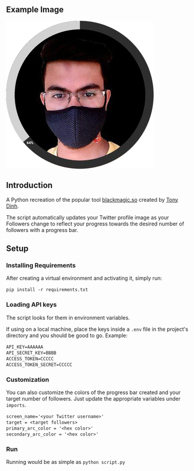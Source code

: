 ## Example Image
![example](example.png)

## Introduction
A Python recreation of the popular tool [blackmagic.so](https://blackmagic.so) created by [Tony Dinh](https://github.com/trungdq88).

The script automatically updates your Twitter profile image as your Followers change to reflect your progress towards the desired number of followers with a progress bar.

## Setup

### Installing Requirements
After creating a virtual environment and activating it, simply run:
```
pip install -r requirements.txt
```

### Loading API keys
The script looks for them in environment variables.

If using on a local machine, place the keys inside a `.env` file in the project's directory and you should be good to go. Example:
```
API_KEY=AAAAAA
API_SECRET_KEY=BBBB
ACCESS_TOKEN=CCCCC
ACCESS_TOKEN_SECRET=CCCCC
```

### Customization
You can also customize the colors of the progress bar created and your target number of followers. Just update the appropriate variables under `imports`.

```
screen_name='<your Twitter username>'
target = <target followers>
primary_arc_color = '<hex color>'
secondary_arc_color = '<hex color>'
```

### Run
Running would be as simple as `python script.py`
